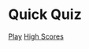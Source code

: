 Quick Quiz
==========

<a href="/game.html" class="btn">Play</a> <a href="/highscores.html" class="btn">High Scores</a>
